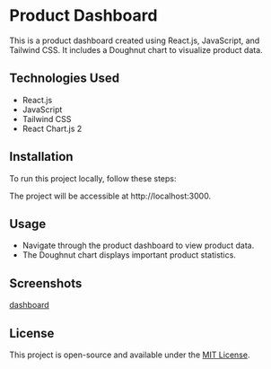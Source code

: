 # Product Dashboard

This is a product dashboard created using React.js, JavaScript, and Tailwind CSS. It includes a Doughnut chart to visualize product data.

## Technologies Used

- React.js
- JavaScript
- Tailwind CSS
- React Chart.js 2

## Installation

To run this project locally, follow these steps:

The project will be accessible at http://localhost:3000.

## Usage

- Navigate through the product dashboard to view product data.
- The Doughnut chart displays important product statistics.

## Screenshots

[dashboard](https://github.com/syedosama1/product-dashboard/assets/111410324/83e24331-70d0-4dfb-9ac7-af6f069a2541)

## License

This project is open-source and available under the [MIT License](LICENSE).


